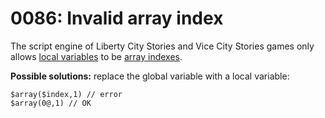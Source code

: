 # 0086: Invalid array index

The script engine of Liberty City Stories and Vice City Stories games only allows [local variables](../../coding/variables.md#local-variables) to be [array indexes](../../coding/arrays.md#general-syntax).

**Possible solutions:** replace the global variable with a local variable:

```text
$array($index,1) // error
$array(0@,1) // OK
```



